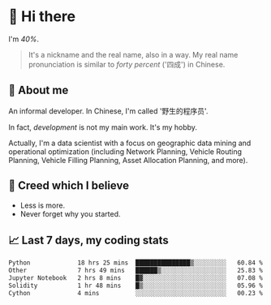 # 👋 Hi there

I'm *40%*.

> It's a nickname and the real name, also in a way.
> My real name pronunciation is similar to *forty percent* ('四成') in Chinese.

## :speech_balloon: About me

An informal developer. In Chinese, I'm called '野生的程序员'.

In fact, _development_ is not my main work. It's my hobby.

Actually, I'm a data scientist with a focus on geographic data mining and operational optimization (including Network Planning, Vehicle Routing Planning, Vehicle Filling Planning, Asset Allocation Planning, and more).

## :see_no_evil: Creed which I believe

- Less is more.
- Never forget why you started.

## :chart_with_upwards_trend: Last 7 days, my coding stats

<!--START_SECTION:waka-->

```txt
Python             18 hrs 25 mins  ███████████████▒░░░░░░░░░   60.84 %
Other              7 hrs 49 mins   ██████▒░░░░░░░░░░░░░░░░░░   25.83 %
Jupyter Notebook   2 hrs 8 mins    █▓░░░░░░░░░░░░░░░░░░░░░░░   07.08 %
Solidity           1 hr 48 mins    █▒░░░░░░░░░░░░░░░░░░░░░░░   05.96 %
Cython             4 mins          ░░░░░░░░░░░░░░░░░░░░░░░░░   00.23 %
```

<!--END_SECTION:waka-->
